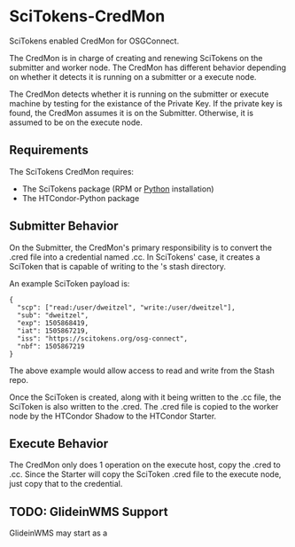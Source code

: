 # SciTokens-CredMon
SciTokens enabled CredMon for OSGConnect.

The CredMon is in charge of creating and renewing SciTokens on the submitter and 
worker node.  The CredMon has different behavior depending on whether it detects
it is running on a submitter or a execute node.

The CredMon detects whether it is running on the submitter or execute machine by testing
for the existance of the Private Key.  If the private key is found, the CredMon
assumes it is on the Submitter.  Otherwise, it is assumed to be on the execute node.

## Requirements

The SciTokens CredMon requires:
* The SciTokens package (RPM or [Python](https://pypi.python.org/pypi/scitokens) installation)
* The HTCondor-Python package

## Submitter Behavior

On the Submitter, the CredMon's primary responsibility is to convert the <username>.cred file into
a credential named <username>.cc.  In SciTokens' case, it creates a SciToken that is capable of writing
to the <username>'s stash directory.

An example SciToken payload is:

    {
      "scp": ["read:/user/dweitzel", "write:/user/dweitzel"],
      "sub": "dweitzel",
      "exp": 1505868419,
      "iat": 1505867219,
      "iss": "https://scitokens.org/osg-connect",
      "nbf": 1505867219
    }

The above example would allow access to read and write from the Stash repo.

Once the SciToken is created, along with it being written to the <username>.cc file,
the SciToken is also written to the <username>.cred.  The <username>.cred file is copied
to the worker node by the HTCondor Shadow to the HTCondor Starter.

## Execute Behavior

The CredMon only does 1 operation on the execute host, copy the <username>.cred to <username>.cc.
Since the Starter will copy the SciToken <username>.cred file to the execute node, just copy that to the credential.

## TODO: GlideinWMS Support

GlideinWMS may start as a 

